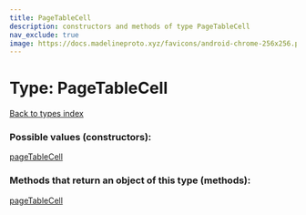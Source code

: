 ```yaml
---
title: PageTableCell
description: constructors and methods of type PageTableCell
nav_exclude: true
image: https://docs.madelineproto.xyz/favicons/android-chrome-256x256.png
---
```

# Type: PageTableCell
[Back to types index](index.md)



### Possible values (constructors):

[pageTableCell](/API_docs/constructors/pageTableCell.md)  



### Methods that return an object of this type (methods):



[pageTableCell](/API_docs/constructors/pageTableCell.md)  

